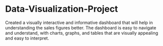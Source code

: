# Data-Visualization-Project
Created a visually interactive and informative dashboard that will help in understanding the sales figures better. The dashboard is easy to navigate and understand, with charts, graphs, and tables that are visually appealing and easy to interpret.
